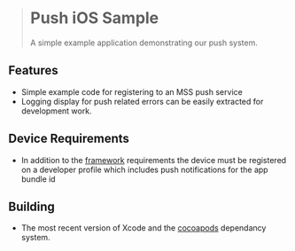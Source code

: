 >Push iOS Sample
>====
>A simple example application demonstrating our push system.

Features
---
- Simple example code for registering to an MSS push service
- Logging display for push related errors can be easily extracted for development work.

Device Requirements
---
- In addition to the [framework](http://github.com/cfmobile/push-ios) requirements the device must be registered on a developer profile which includes push notifications for the app bundle id

Building
---
- The most recent version of Xcode and the [cocoapods](http://cocoapods.org/) dependancy system.
